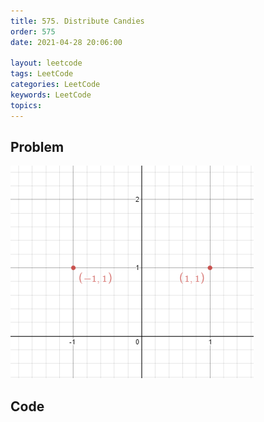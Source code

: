 ```yaml
---
title: 575. Distribute Candies
order: 575
date: 2021-04-28 20:06:00

layout: leetcode
tags: LeetCode
categories: LeetCode
keywords: LeetCode
topics:
---
```


## Problem

![image tooltip here](./assets/356-1.png)

## Code

```java

```
